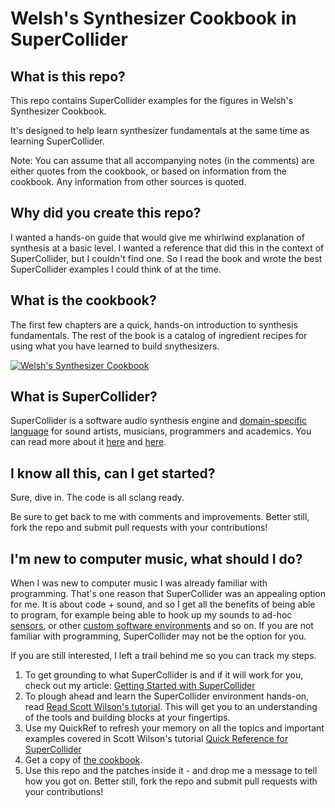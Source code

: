 # Welsh's Synthesizer Cookbook in SuperCollider

## What is this repo?

This repo contains SuperCollider examples for the figures in Welsh's Synthesizer Cookbook.

It's designed to help learn synthesizer fundamentals at the same time as learning SuperCollider.

Note: You can assume that all accompanying notes (in the comments) are either quotes from the cookbook, or based on information from the cookbook. Any information from other sources is quoted.

## Why did you create this repo?

I wanted a hands-on guide that would give me whirlwind explanation of synthesis at a basic level. I wanted a reference that did this in the context of SuperCollider, but I couldn't find one. So I read the book and wrote the best SuperCollider examples I could think of at the time.

## What is the cookbook?

The first few chapters are a quick, hands-on introduction to synthesis fundamentals. The rest of the book is a catalog of ingredient recipes for using what you have learned to build snythesizers.

[ ![Welsh's Synthesizer Cookbook](http://3.bp.blogspot.com/-Kllf8JcKhcM/UpLsxkKci6I/AAAAAAAAC64/oFjvvJr74is/s400/cookbook.jpg) ](http://www.amazon.com/Welshs-Synthesizer-Cookbook-Programming-Universal/dp/B000ERHA4S)

## What is SuperCollider?

SuperCollider is a software audio synthesis engine and [domain-specific language](http://en.wikipedia.org/wiki/Domain-specific_language) for sound artists, musicians, programmers and academics. You can read more about it [here](http://jahya.net/blog/?2012-05-getting-started-with-supercollider) and [here](http://en.wikipedia.org/wiki/SuperCollider).

## I know all this, can I get started?

Sure, dive in. The code is all sclang ready.

Be sure to get back to me with comments and improvements. Better still, fork the repo and submit pull requests with your contributions!

## I'm new to computer music, what should I do?

When I was new to computer music I was already familiar with programming. That's one reason that SuperCollider was an appealing option for me. It is about code + sound, and so I get all the benefits of being able to program, for example being able to hook up my sounds to ad-hoc [sensors](https://www.adafruit.com/), or other [custom software environments](http://www.openframeworks.cc/) and so on. If you are not familiar with programming, SuperCollider may not be the option for you.

If you are still interested, I left a trail behind me so you can track my steps.

1. To get grounding to what SuperCollider is and if it will work for you, check out my article: [Getting Started with SuperCollider](http://jahya.net/blog/?2012-05-getting-started-with-supercollider)
2. To plough ahead and learn the SuperCollider environment hands-on, read [Read Scott Wilson's tutorial](http://supercollider.svn.sourceforge.net/viewvc/supercollider/trunk/common/build/Help/Tutorials/Getting-Started/Getting%20Started%20With%20SC.html). This will get you to an understanding of the tools and building blocks at your fingertips.
3. Use my QuickRef to refresh your memory on all the topics and important examples covered in Scott Wilson's tutorial [Quick Reference for SuperCollider](http://jahya.net/blog/?2012-06-quickref-for-supercollider)
3. Get a copy of [the cookbook](http://www.amazon.com/Welshs-Synthesizer-Cookbook-Programming-Universal/dp/B000ERHA4S).
4. Use this repo and the patches inside it - and drop me a message to tell how you got on. Better still, fork the repo and submit pull requests with your contributions!